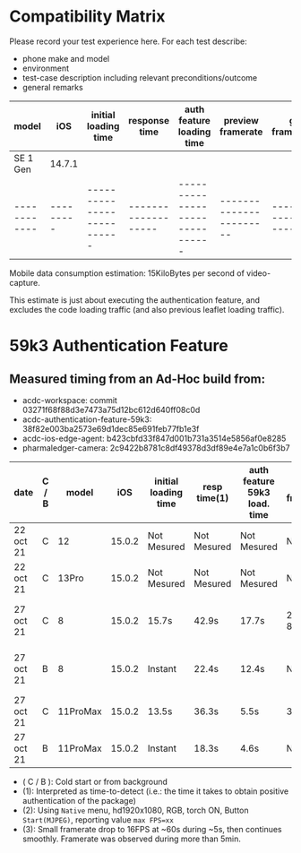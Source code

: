 # Compatibility Matrix

Please record your test experience here.
For each test describe:
* phone make and model
* environment
* test-case description including relevant preconditions/outcome
* general remarks

|   model   |   iOS   |   initial loading time   |   response time   |   auth feature loading time   |   preview framerate   |   gl framerate   |   tester   |
------------|---------|--------------------------|-------------------|-------------------------------|-----------------------|------------------|------------|
| SE 1 Gen  | 14.7.1  |                          |                   |                               |                       |                  |     pdm    |
------------|---------|--------------------------|-------------------|-------------------------------|-----------------------|------------------|------------|


Mobile data consumption estimation: 15KiloBytes per second of video-capture.

This estimate is just about executing the authentication feature, and excludes the code loading traffic (and also previous leaflet loading traffic).

# 59k3 Authentication Feature
## Measured timing from an Ad-Hoc build from:
* acdc-workspace: commit 03271f68f88d3e7473a75d12bc612d640ff08c0d
* acdc-authentication-feature-59k3: 38f82e003ba2573e69d1dec85e691feb77fb1e3f
* acdc-ios-edge-agent: b423cbfd33f847d001b731a3514e5856af0e8285
* pharmaledger-camera: 2c9422b8781c8df49378d3df89e4e7a1c0b6f3b7

| date      | C / B |   model   |   iOS   |   initial loading time   |   resp time(1) |  auth feature 59k3 load. time |  preview framerate(2) | gl framerate    | remarks                           |   tester    |
|-----------|-------|-----------|---------|--------------------------|----------------|-------------------------------|-----------------------|-----------------|-----------------------------------|-------------|
| 22 oct 21 | C     | 12        | 15.0.2  | Not Mesured              | Not Mesured    | Not Mesured                   |  Not Mesured          |  Not Mesured    | fluid                             |   59k3      |
| 22 oct 21 | C     | 13Pro     | 15.0.2  | Not Mesured              | Not Mesured    | Not Mesured                   |  Not Mesured          |  Not Mesured    | fluid                             |   59k3      |
| 27 oct 21 | C     | 8         | 15.0.2  | 15.7s                    |  42.9s         |     17.7s                     |24, drops to 8 at ~60s |  Not Mesured    |minimum model for user-friendliness|   59k3      |
| 27 oct 21 | B     | 8         | 15.0.2  | Instant                  |  22.4s         |     12.4s                     |  Not Mesured          |  Not Mesured    |minimum model for user-friendliness|   59k3      |
| 27 oct 21 | C     | 11ProMax  | 15.0.2  | 13.5s                    |  36.3s         |     5.5s                      |        35 (3)         |  Not Mesured    |fluid                              |   59k3      |
| 27 oct 21 | B     | 11ProMax  | 15.0.2  | Instant                  |  18.3s         |     4.6s                      |  Not Mesured          |  Not Mesured    |fluid                              |   59k3      |

* ( C / B ): Cold start or from background
* (1): Interpreted as time-to-detect (i.e.: the time it takes to obtain positive authentication of the package)
* (2): Using `Native` menu, hd1920x1080, RGB, torch ON, Button `Start(MJPEG)`, reporting value `max FPS=xx`
* (3): Small framerate drop to 16FPS at ~60s during ~5s, then continues smoothly. Framerate was observed during more than 5min.
